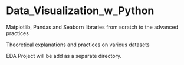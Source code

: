 # Data_Visualization_w_Python

Matplotlib, Pandas and Seaborn libraries from scratch to the advanced practices

Theoretical explanations and practices on various datasets

EDA Project will be add as a separate directory.
